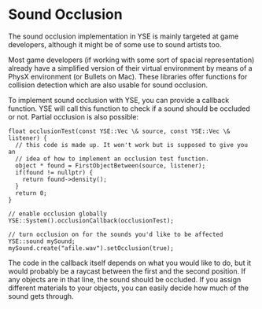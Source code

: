 Sound Occlusion
===============

The sound occlusion implementation in YSE is mainly targeted at game developers, although it might be of some use to sound artists too.

Most game developers (if working with some sort of spacial representation) already have a simplified version of their virtual environment by means of a PhysX environment (or Bullets on Mac). These libraries offer functions for collision detection which are also usable for sound occlusion.

To implement sound occlusion with YSE, you can provide a callback function. YSE will call this function to check if a sound should be occluded or not. Partial occlusion is also possible:

~~~~{.cpp}
float occlusionTest(const YSE::Vec \& source, const YSE::Vec \& listener) {
  // this code is made up. It won't work but is supposed to give you an
  // idea of how to implement an occlusion test function.
  object * found = FirstObjectBetween(source, listener);
  if(found != nullptr) {
    return found->density();
  }
  return 0;
}	

// enable occlusion globally
YSE::System().occlusionCallback(occlusionTest);

// turn occlusion on for the sounds you'd like to be affected
YSE::sound mySound;
mySound.create("afile.wav").setOcclusion(true);
~~~~

The code in the callback itself depends on what you would like to do, but it would probably be a raycast between the first and the second position. If any objects are in that line, the sound should be occluded. If you assign different materials to your objects, you can easily decide how much of the sound gets through.
	

